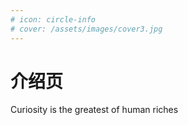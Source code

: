 ```yaml
---
# icon: circle-info
# cover: /assets/images/cover3.jpg
---
```


# 介绍页

Curiosity is the greatest of human riches